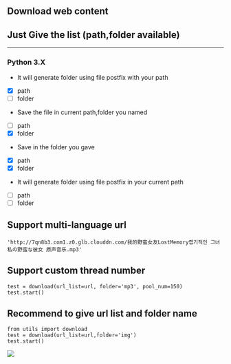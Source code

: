 ## Download web content 
## Just Give the list (path,folder available)
---
### Python 3.X

- It will generate folder using file postfix with your path
- [x] path  
- [ ] folder        
- Save the file in current path,folder you named
- [ ] path  
- [x] folder     
- Save in the folder you gave
- [x] path  
- [x] folder     
- It will generate folder using file postfix in your current path 
- [ ] path  
- [ ] folder   

## Support multi-language url

    'http://7qn8b3.com1.z0.glb.clouddn.com/我的野蛮女友LostMemory엽기적인 그녀私の野蛮な彼女 原声音乐.mp3'

## Support custom thread number

    test = download(url_list=url, folder='mp3', pool_num=150)
    test.start()  
    
## Recommend to give url list and folder name

    from utils import download
    test = download(url_list=url,folder='img')
    test.start()
![](http://liubai.qiniudn.com/github-DDown.gif)

